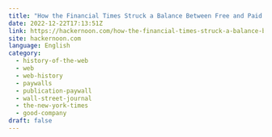 ```yaml
---
title: "How the Financial Times Struck a Balance Between Free and Paid Content, and How NYT Iterated on It"
date: 2022-12-22T17:13:51Z
link: https://hackernoon.com/how-the-financial-times-struck-a-balance-between-free-and-paid-content-and-how-nyt-iterated-on-it?source=rss&utm_medium=RSS&utm_source=news.12bit.vn
site: hackernoon.com
language: English
category:
  - history-of-the-web
  - web
  - web-history
  - paywalls
  - publication-paywall
  - wall-street-journal
  - the-new-york-times
  - good-company
draft: false
---
```

